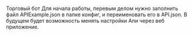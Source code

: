 Торговый бот
Для начала работы, перевым делом нужно заполнить файл APIExample.json в папке конфиг, и переименовать его в API.json. В будущем будет возможность менять настройки Апи через веб приложение. 
